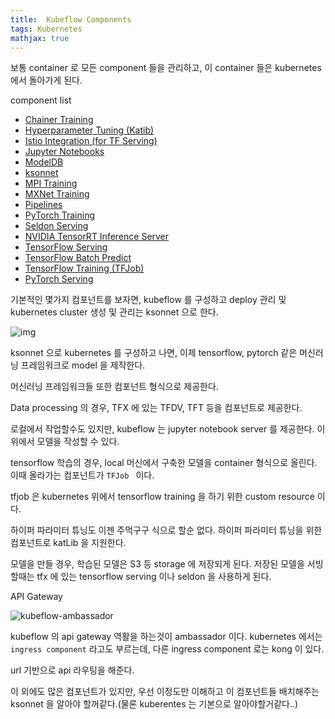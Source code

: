 ```yaml
---
title:  Kubeflow Components
tags: Kubernetes
mathjax: true
---
```





보통 container 로 모든 component 들을 관리하고, 이 container 들은 kubernetes 에서 돌아가게 된다.

component list

- [Chainer Training](https://www.kubeflow.org/docs/components/chainer/)
- [Hyperparameter Tuning (Katib)](https://www.kubeflow.org/docs/components/hyperparameter/)
- [Istio Integration (for TF Serving)](https://www.kubeflow.org/docs/components/istio/)
- [Jupyter Notebooks](https://www.kubeflow.org/docs/components/jupyter/)
- [ModelDB](https://www.kubeflow.org/docs/components/modeldb/)
- [ksonnet](https://www.kubeflow.org/docs/components/ksonnet/)
- [MPI Training](https://www.kubeflow.org/docs/components/mpi/)
- [MXNet Training](https://www.kubeflow.org/docs/components/mxnet/)
- [Pipelines](https://www.kubeflow.org/docs/components/pipelines/)
- [PyTorch Training](https://www.kubeflow.org/docs/components/pytorch/)
- [Seldon Serving](https://www.kubeflow.org/docs/components/seldon/)
- [NVIDIA TensorRT Inference Server](https://www.kubeflow.org/docs/components/trtinferenceserver/)
- [TensorFlow Serving](https://www.kubeflow.org/docs/components/tfserving_new/)
- [TensorFlow Batch Predict](https://www.kubeflow.org/docs/components/tfbatchpredict/)
- [TensorFlow Training (TFJob)](https://www.kubeflow.org/docs/components/tftraining/)
- [PyTorch Serving](https://www.kubeflow.org/docs/components/pytorchserving/)



기본적인 몇가지 컴포넌트를 보자면, kubeflow 를 구성하고 deploy 관리 및 kubernetes cluster 생성 및 관리는 ksonnet 으로 한다.

![img](https://codelabs.developers.google.com/codelabs/kubeflow-introduction/img/79510abb19809cc2.png)



ksonnet 으로 kubernetes 를 구성하고 나면, 이제 tensorflow, pytorch 같은 머신러닝 프레임워크로 model 을 제작한다.

머신러닝 프레임워크들 또한 컴포넌트 형식으로 제공한다.

Data processing 의 경우, TFX 에 있는 TFDV, TFT 등을 컴포넌트로 제공한다.

로컬에서 작업할수도 있지만, kubeflow 는 jupyter notebook server 를 제공한다. 이 위에서 모델을 작성할 수 있다.

tensorflow 학습의 경우, local 머신에서 구축한 모델을 container 형식으로 올린다. 이때 올라가는 컴포넌트가 `TFJob ` 이다.

tfjob 은 kubernetes 위에서 tensorflow training 을 하기 위한 custom resource 이다.

하이퍼 파라미터 튜닝도 이젠 주먹구구 식으로 할순 없다. 하이퍼 파라미터 튜닝을 위한 컴포넌트로 katLib 을 지원한다.

모델을 만들 경우, 학습된 모델은 S3 등 storage 에 저장되게 된다. 저장된 모델을 서빙할때는 tfx 에 있는 tensorflow serving 이나 seldon 을 사용하게 된다.



API Gateway

![kubeflow-ambassador](https://d33wubrfki0l68.cloudfront.net/0056db8c6096c756d2ad3e5517bc4521337aea8c/532e3/images/blog/2018-06-01-dynamic-ingress-kubernetes/kubeflow-ambassador.png)



kubeflow 의 api gateway 역활을 하는것이 ambassador 이다. kubernetes 에서는 `ingress component` 라고도 부르는데, 다른 ingress component 로는 kong 이 있다.

url 기반으로 api 라우팅을 해준다.



이 외에도 많은 컴포넌트가 있지만, 우선 이정도만 이해하고 이 컴포넌트들 배치해주는 ksonnet 을 알아야 할꺼같다.(물론 kuberentes 는 기본으로 알아야할거같다..)

